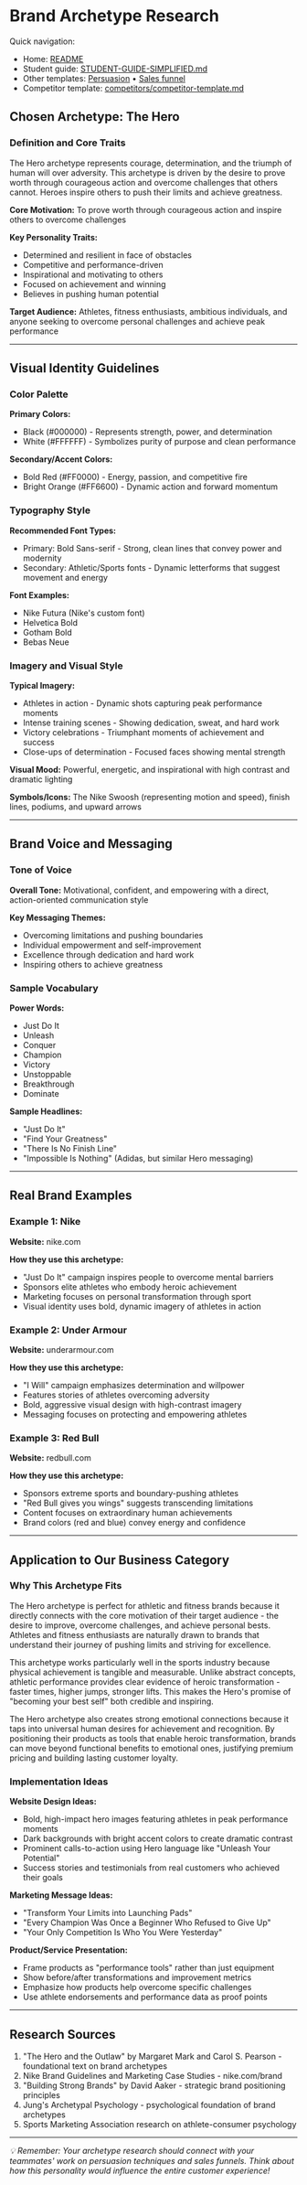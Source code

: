# Brand Archetype Research

Quick navigation:
- Home: [README](../README.md)
- Student guide: [STUDENT-GUIDE-SIMPLIFIED.md](../STUDENT-GUIDE-SIMPLIFIED.md)
- Other templates: [Persuasion](persuasion.md) • [Sales funnel](sales-funnel.md)
- Competitor template: [competitors/competitor-template.md](competitors/competitor-template.md)

<!-- 
👤 YOUR ROLE: Archetype Researcher
📁 FILE: /docs/archetype.md

QUICK START:
1. Read about the 12 brand archetypes (see main README or search "Jung brand archetypes")
2. Choose ONE archetype that fits your team's business category
3. Research that archetype's characteristics
4. Find 3 real brand examples
5. Explain how YOUR business should use this archetype

Need help? Check the STUDENT-GUIDE-SIMPLIFIED.md file!
-->

## Chosen Archetype: The Hero

### Definition and Core Traits
The Hero archetype represents courage, determination, and the triumph of human will over adversity. This archetype is driven by the desire to prove worth through courageous action and overcome challenges that others cannot. Heroes inspire others to push their limits and achieve greatness.

**Core Motivation:** To prove worth through courageous action and inspire others to overcome challenges

**Key Personality Traits:**
- Determined and resilient in face of obstacles
- Competitive and performance-driven
- Inspirational and motivating to others
- Focused on achievement and winning
- Believes in pushing human potential

**Target Audience:** Athletes, fitness enthusiasts, ambitious individuals, and anyone seeking to overcome personal challenges and achieve peak performance

---

## Visual Identity Guidelines

### Color Palette
<!-- 
Research typical colors for your archetype. Include both primary and secondary colors.
You can use color names or hex codes.
-->

**Primary Colors:**
- Black (#000000) - Represents strength, power, and determination
- White (#FFFFFF) - Symbolizes purity of purpose and clean performance

**Secondary/Accent Colors:**
- Bold Red (#FF0000) - Energy, passion, and competitive fire
- Bright Orange (#FF6600) - Dynamic action and forward momentum

### Typography Style
<!-- 
What kind of fonts match your archetype's personality?
Examples: Modern sans-serif, classic serif, handwritten, bold display fonts
-->

**Recommended Font Types:**
- Primary: Bold Sans-serif - Strong, clean lines that convey power and modernity
- Secondary: Athletic/Sports fonts - Dynamic letterforms that suggest movement and energy

**Font Examples:**
- Nike Futura (Nike's custom font)
- Helvetica Bold
- Gotham Bold
- Bebas Neue

### Imagery and Visual Style
<!-- 
What kinds of photos, illustrations, or graphics work well?
Think about composition, mood, subjects, and overall feel.
-->

**Typical Imagery:**
- Athletes in action - Dynamic shots capturing peak performance moments
- Intense training scenes - Showing dedication, sweat, and hard work
- Victory celebrations - Triumphant moments of achievement and success
- Close-ups of determination - Focused faces showing mental strength

**Visual Mood:** Powerful, energetic, and inspirational with high contrast and dramatic lighting

**Symbols/Icons:** The Nike Swoosh (representing motion and speed), finish lines, podiums, and upward arrows

---

## Brand Voice and Messaging

### Tone of Voice
<!-- 
How does this archetype "speak" to customers?
Examples: Friendly and approachable, sophisticated and premium, bold and adventurous
-->

**Overall Tone:** Motivational, confident, and empowering with a direct, action-oriented communication style

**Key Messaging Themes:**
- Overcoming limitations and pushing boundaries
- Individual empowerment and self-improvement
- Excellence through dedication and hard work
- Inspiring others to achieve greatness

### Sample Vocabulary
<!-- 
What specific words or phrases would this archetype use in marketing?
Think about headlines, product descriptions, calls-to-action.
-->

**Power Words:**
- Just Do It
- Unleash
- Conquer
- Champion
- Victory
- Unstoppable
- Breakthrough
- Dominate

**Sample Headlines:**
- "Just Do It"
- "Find Your Greatness"
- "There Is No Finish Line"
- "Impossible Is Nothing" (Adidas, but similar Hero messaging)

---

## Real Brand Examples

### Example 1: Nike
**Website:** nike.com

**How they use this archetype:**
- "Just Do It" campaign inspires people to overcome mental barriers
- Sponsors elite athletes who embody heroic achievement
- Marketing focuses on personal transformation through sport
- Visual identity uses bold, dynamic imagery of athletes in action

### Example 2: Under Armour
**Website:** underarmour.com

**How they use this archetype:**
- "I Will" campaign emphasizes determination and willpower
- Features stories of athletes overcoming adversity
- Bold, aggressive visual design with high-contrast imagery
- Messaging focuses on protecting and empowering athletes

### Example 3: Red Bull
**Website:** redbull.com

**How they use this archetype:**
- Sponsors extreme sports and boundary-pushing athletes
- "Red Bull gives you wings" suggests transcending limitations
- Content focuses on extraordinary human achievements
- Brand colors (red and blue) convey energy and confidence

---

## Application to Our Business Category

### Why This Archetype Fits
The Hero archetype is perfect for athletic and fitness brands because it directly connects with the core motivation of their target audience - the desire to improve, overcome challenges, and achieve personal bests. Athletes and fitness enthusiasts are naturally drawn to brands that understand their journey of pushing limits and striving for excellence.

This archetype works particularly well in the sports industry because physical achievement is tangible and measurable. Unlike abstract concepts, athletic performance provides clear evidence of heroic transformation - faster times, higher jumps, stronger lifts. This makes the Hero's promise of "becoming your best self" both credible and inspiring.

The Hero archetype also creates strong emotional connections because it taps into universal human desires for achievement and recognition. By positioning their products as tools that enable heroic transformation, brands can move beyond functional benefits to emotional ones, justifying premium pricing and building lasting customer loyalty.

### Implementation Ideas
<!-- 
How could a business in your category use this archetype?
Think about website design, marketing messages, product presentation.
-->

**Website Design Ideas:**
- Bold, high-impact hero images featuring athletes in peak performance moments
- Dark backgrounds with bright accent colors to create dramatic contrast
- Prominent calls-to-action using Hero language like "Unleash Your Potential"
- Success stories and testimonials from real customers who achieved their goals

**Marketing Message Ideas:**
- "Transform Your Limits into Launching Pads"
- "Every Champion Was Once a Beginner Who Refused to Give Up"
- "Your Only Competition Is Who You Were Yesterday"

**Product/Service Presentation:**
- Frame products as "performance tools" rather than just equipment
- Show before/after transformations and improvement metrics
- Emphasize how products help overcome specific challenges
- Use athlete endorsements and performance data as proof points

---

## Research Sources
<!-- 
List your sources - websites, articles, books, etc.
This shows your research process and helps teammates verify information.
-->

1. "The Hero and the Outlaw" by Margaret Mark and Carol S. Pearson - foundational text on brand archetypes
2. Nike Brand Guidelines and Marketing Case Studies - nike.com/brand
3. "Building Strong Brands" by David Aaker - strategic brand positioning principles
4. Jung's Archetypal Psychology - psychological foundation of brand archetypes
5. Sports Marketing Association research on athlete-consumer psychology

---

*💡 Remember: Your archetype research should connect with your teammates' work on persuasion techniques and sales funnels. Think about how this personality would influence the entire customer experience!*
